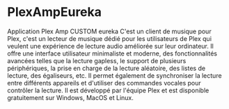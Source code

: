 # PlexAmpEureka
Application Plex Amp CUSTOM eureka
C'est un client de musique pour Plex, c'est un lecteur de musique dédié pour les utilisateurs de Plex qui veulent une expérience de lecture audio améliorée sur leur ordinateur. Il offre une interface utilisateur minimaliste et moderne, des fonctionnalités avancées telles que la lecture gapless, le support de plusieurs périphériques, la prise en charge de la lecture aléatoire, des listes de lecture, des égaliseurs, etc. Il permet également de synchroniser la lecture entre différents appareils et d'utiliser des commandes vocales pour contrôler la lecture. Il est développé par l'équipe Plex et est disponible gratuitement sur Windows, MacOS et Linux.
